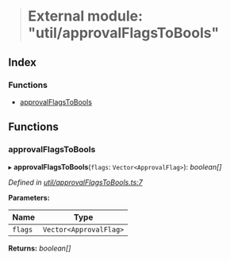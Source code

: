 > # External module: "util/approvalFlagsToBools"

## Index

### Functions

* [approvalFlagsToBools](_util_approvalflagstobools_.md#approvalflagstobools)

## Functions

###  approvalFlagsToBools

▸ **approvalFlagsToBools**(`flags`: `Vector<ApprovalFlag>`): *boolean[]*

*Defined in [util/approvalFlagsToBools.ts:7](https://github.com/polkadot-js/api/blob/98cffea/packages/api-derive/src/util/approvalFlagsToBools.ts#L7)*

**Parameters:**

Name | Type |
------ | ------ |
`flags` | `Vector<ApprovalFlag>` |

**Returns:** *boolean[]*